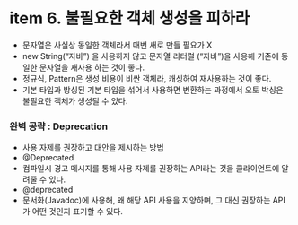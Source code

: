 # item 6. 불필요한 객체 생성을 피하라 
- 문자열은 사실상 동일한 객체라서 매번 새로 만들 필요가 X
- new String(“자바”) 을 사용하지 않고 문자열 리터럴 (“자바”)을 사용해 기존에 동일한 문자열을 재사용 하는 것이 좋다.
- 정규식, Pattern은 생성 비용이 비싼 객체라, 캐싱하여 재사용하는 것이 좋다. 
- 기본 타입과 방싱된 기본 타입을 섞어서 사용하면 변환하는 과정에서 오토 박싱은 불필요한 객체가 생성될 수 있다. 

### 완벽 공략 : Deprecation
- 사용 자제를 권장하고 대안을 제시하는 방법
- @Deprecated 
- 컴파일시 경고 메시지를 통해 사용 자제를 권장하는 API라는 것을 클라이언트에 알려줄 수 있다.
- @deprecated
- 문서화(Javadoc)에 사용해, 왜 해당 API 사용을 지양하며, 그 대신 권장하는 API가 어떤 것인지 표기할 수 있다.
